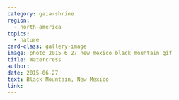 ```yaml
---
category: gaia-shrine
region:
  - north-america
topics:
  - nature
card-class: gallery-image
image: photo_2015_6_27_new_mexico_black_mountain.gif
title: Watercress
author:
date: 2015-06-27
text: Black Mountain, New Mexico
link:
---
```

